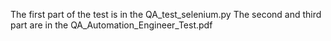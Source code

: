 The first part of the test is in the QA_test_selenium.py
The second and third part are in the QA_Automation_Engineer_Test.pdf
